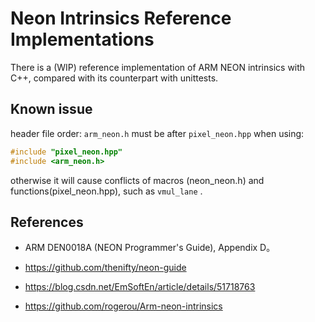 # Neon Intrinsics Reference Implementations

There is a (WIP) reference implementation of ARM NEON intrinsics with C++, compared with its counterpart with unittests.

## Known issue

header file order: `arm_neon.h` must be after `pixel_neon.hpp` when using:
```c++
#include "pixel_neon.hpp"
#include <arm_neon.h>
```
otherwise it will cause conflicts of macros (neon_neon.h) and functions(pixel_neon.hpp), such as `vmul_lane` .

## References

- ARM DEN0018A (NEON Programmer's Guide), Appendix D。

- https://github.com/thenifty/neon-guide

- https://blog.csdn.net/EmSoftEn/article/details/51718763

- https://github.com/rogerou/Arm-neon-intrinsics